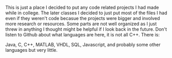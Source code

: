 This is just a place I decided to put any code related projects I had made while in college. The later classes I decided to just put most of the files I had even if they weren't code becasue the projects were bigger and involved more research or resources. Some parts are not well organized as I just threw in anything I thought might be helpful if I look back in the future. Don't listen to Github about what languages are here, it is not all C++. There is:

Java, C, C++, MATLAB, VHDL, SQL, Javascript, and probably some other languages but very little.
